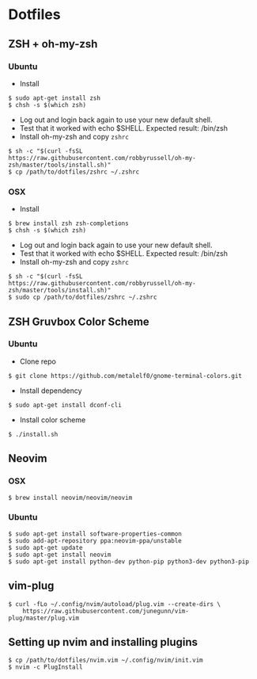 # Dotfiles

## ZSH + oh-my-zsh

### Ubuntu
* Install

```
$ sudo apt-get install zsh
$ chsh -s $(which zsh)
```

* Log out and login back again to use your new default shell.
* Test that it worked with echo $SHELL. Expected result: /bin/zsh
* Install oh-my-zsh and copy `zshrc`
```
$ sh -c "$(curl -fsSL https://raw.githubusercontent.com/robbyrussell/oh-my-zsh/master/tools/install.sh)"
$ cp /path/to/dotfiles/zshrc ~/.zshrc
```

### OSX
* Install

```
$ brew install zsh zsh-completions
$ chsh -s $(which zsh)
```

* Log out and login back again to use your new default shell.
* Test that it worked with echo $SHELL. Expected result: /bin/zsh
* Install oh-my-zsh and copy `zshrc`
```
$ sh -c "$(curl -fsSL https://raw.githubusercontent.com/robbyrussell/oh-my-zsh/master/tools/install.sh)"
$ sudo cp /path/to/dotfiles/zshrc ~/.zshrc
```

## ZSH Gruvbox Color Scheme
### Ubuntu
* Clone repo
```
$ git clone https://github.com/metalelf0/gnome-terminal-colors.git
```
* Install dependency
```
$ sudo apt-get install dconf-cli
```
* Install color scheme
```
$ ./install.sh
```


## Neovim
### OSX
```
$ brew install neovim/neovim/neovim
```
### Ubuntu
```
$ sudo apt-get install software-properties-common
$ sudo add-apt-repository ppa:neovim-ppa/unstable
$ sudo apt-get update
$ sudo apt-get install neovim
$ sudo apt-get install python-dev python-pip python3-dev python3-pip
```

## vim-plug
```
$ curl -fLo ~/.config/nvim/autoload/plug.vim --create-dirs \
    https://raw.githubusercontent.com/junegunn/vim-plug/master/plug.vim
```

## Setting up nvim and installing plugins
```
$ cp /path/to/dotfiles/nvim.vim ~/.config/nvim/init.vim
$ nvim -c PlugInstall
```
